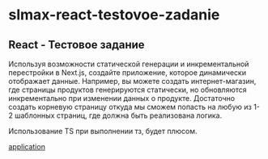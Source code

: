 # slmax-react-testovoe-zadanie
## React - Тестовое задание

Используя возможности статической генерации и инкрементальной перестройки в Next.js, создайте приложение, которое динамически отображает данные.
Например, вы можете создать интернет-магазин, где страницы продуктов генерируются статически, но обновляются инкрементально при изменении данных о продукте.
Достаточно создать корневую страницу откуда мы сможем попасть на любую из 1-2 шаблонных страниц, где должна быть реализована логика.

Использование TS при выполнении тз, будет плюсом.


[application](https://react-testovoe-zadanie.vercel.app/)
 
